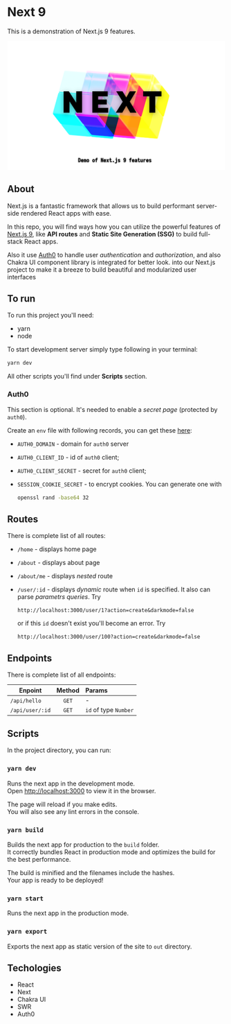 # Next 9

This is a demonstration of Next.js 9 features.

![Poster](public/poster.png)

## About

Next.js is a fantastic framework that allows us to build performant server-side rendered React apps with ease.

In this repo, you will find ways how you can utilize the powerful features of [Next.js 9](https://nextjs.org/),
like **API routes** and **Static Site Generation (SSG)** to build full-stack React apps.

Also it use [Auth0](https://auth0.com/) to handle user *authentication* and *authorization*,
and also Chakra UI component library is integrated for better look.
into our Next.js project to make it a breeze to build beautiful and modularized user interfaces

## To run

To run this project you'll need:

- yarn
- node

To start development server simply type following in your terminal:

```bash
yarn dev
```

All other scripts you'll find under **Scripts** section.

### Auth0

This section is optional. It's needed to enable a *secret page*
(protected by `auth0`).

Create an `env` file with following records, you can get these
[here](https://auth0.com):

- `AUTH0_DOMAIN` - domain for `auth0` server
- `AUTH0_CLIENT_ID` - id of `auth0` client;
- `AUTH0_CLIENT_SECRET` - secret for `auth0` client;
- `SESSION_COOKIE_SECRET` - to encrypt cookies. You can generate one with

    ```bash
    openssl rand -base64 32
    ```

## Routes

There is complete list of all routes:

- `/home` - displays home page
- `/about` - displays about page
- `/about/me` - displays *nested* route
- `/user/:id` - displays *dynamic* route when `id` is specified.
    It also can parse *parametrs queries*. Try

    ```ulr
    http://localhost:3000/user/1?action=create&darkmode=false
    ```

    or if this `id` doesn't exist you'll become an error. Try

    ```ulr
    http://localhost:3000/user/100?action=create&darkmode=false
    ```

## Endpoints

There is complete list of all endpoints:

| Enpoint          | Method        | Params                      |
| ---------------- |:-------------:| :-------------------------- |
| `/api/hello`     | `GET`         | -                           |
| `/api/user/:id`  | `GET`         | `id` of type `Number`       |

## Scripts

In the project directory, you can run:

### `yarn dev`

Runs the next app in the development mode.  
Open [http://localhost:3000](http://localhost:3000) to view it in the browser.

The page will reload if you make edits.  
You will also see any lint errors in the console.

### `yarn build`

Builds the next app for production to the `build` folder.  
It correctly bundles React in production mode and optimizes the build for the best performance.

The build is minified and the filenames include the hashes.  
Your app is ready to be deployed!

### `yarn start`

Runs the next app in the production mode.

### `yarn export`

Exports the next app as static version of the site to `out` directory.

## Techologies

- React
- Next
- Chakra UI
- SWR
- Auth0
